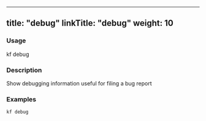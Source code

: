 
---
title: "debug"
linkTitle: "debug"
weight: 10
---

### Usage
kf debug 
### Description

Show debugging information useful for filing a bug report

### Examples

    kf debug



